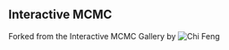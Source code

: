## Interactive MCMC

Forked from the Interactive MCMC Gallery by ![Chi Feng](https://github.com/chi-feng/mcmc-demo)